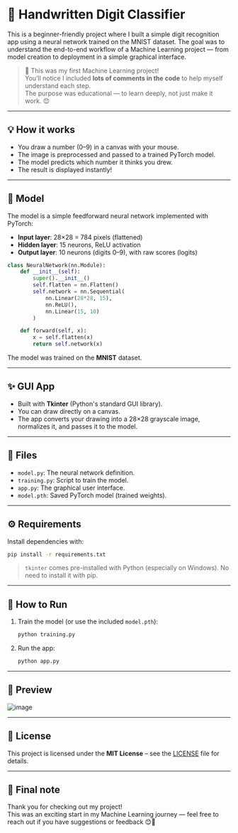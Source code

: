 # 🔢 Handwritten Digit Classifier

This is a beginner-friendly project where I built a simple digit recognition app using a neural network trained on the MNIST dataset. The goal was to understand the end-to-end workflow of a Machine Learning project — from model creation to deployment in a simple graphical interface.

> 🧠 This was my first Machine Learning project!  
> You’ll notice I included **lots of comments in the code** to help myself understand each step.  
> The purpose was educational — to learn deeply, not just make it work. 😊

---

## 💡 How it works

- You draw a number (0–9) in a canvas with your mouse.
- The image is preprocessed and passed to a trained PyTorch model.
- The model predicts which number it thinks you drew.
- The result is displayed instantly!

---

## 🧠 Model

The model is a simple feedforward neural network implemented with PyTorch:

- **Input layer**: 28×28 = 784 pixels (flattened)
- **Hidden layer**: 15 neurons, ReLU activation
- **Output layer**: 10 neurons (digits 0–9), with raw scores (logits)

```python
class NeuralNetwork(nn.Module):
    def __init__(self):
        super().__init__()
        self.flatten = nn.Flatten()
        self.network = nn.Sequential(
            nn.Linear(28*28, 15),
            nn.ReLU(),
            nn.Linear(15, 10)
        )

    def forward(self, x):
        x = self.flatten(x)
        return self.network(x)
```

The model was trained on the **MNIST** dataset.

---

## ✨ GUI App

- Built with **Tkinter** (Python's standard GUI library).
- You can draw directly on a canvas.
- The app converts your drawing into a 28×28 grayscale image, normalizes it, and passes it to the model.

---

## 📂 Files

- `model.py`: The neural network definition.
- `training.py`: Script to train the model.
- `app.py`: The graphical user interface.
- `model.pth`: Saved PyTorch model (trained weights).

---

## ⚙️ Requirements

Install dependencies with:

```bash
pip install -r requirements.txt
```

> `tkinter` comes pre-installed with Python (especially on Windows). No need to install it with pip.

---

## 🚀 How to Run

1. Train the model (or use the included `model.pth`):
   ```bash
   python training.py
   ```

2. Run the app:
   ```bash
   python app.py
   ```

---

## 📸 Preview

![image](https://github.com/user-attachments/assets/b5ff9fbf-a329-4a49-a570-4782f3ccf5c0)


---

## 📝 License

This project is licensed under the **MIT License** – see the [LICENSE](LICENSE) file for details.

---

## 💬 Final note

Thank you for checking out my project!  
This was an exciting start in my Machine Learning journey — feel free to reach out if you have suggestions or feedback 😊💖
